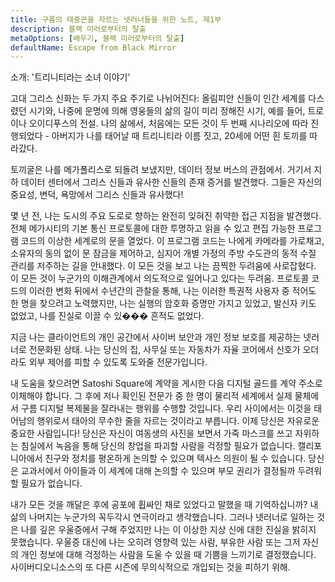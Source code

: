 ```yaml
---
title: 구름의 태중끈을 자르는 넷러너들을 위한 노트, 제1부
description: 블랙 미러로부터의 탈출
metaOptions: [배우기, 블랙 미러로부터의 탈출]
defaultName: Escape from Black Mirror
---
```


<RoboAcademyText fWeight="500">
  소개: '트리니티라는 소녀 이야기'
</RoboAcademyText>

고대 그리스 신화는 두 가지 주요 주기로 나뉘어진다: 올림피안 신들이 인간 세계를 다스렸던 시기와, 나중에 운명에 의해 영웅들의 삶의 길이 미리 정해진 시기, 예를 들어, 트로이나 오이디푸스의 전설. 나의 삶에서, 처음에는 모든 것이 두 번째 시나리오에 따라 진행되었다 - 아버지가 나를 태어날 때 트리니티라 이름 짓고, 20세에 어떤 흰 토끼를 따라갔다.

<LessonImages imageClasses="mb"  src='escape-from-black-mirror/Olympus_Troy_The_Tales_of_Oedipus.png' alt="Olympus Troy The Tales of Oedipus" />

토끼굴은 나를 메가폴리스로 되돌려 보냈지만, 데이터 정보 버스의 관점에서. 거기서 지하 데이터 센터에서 그리스 신들과 유사한 신들의 존재 증거를 발견했다. 그들은 자신의 중요성, 변덕, 욕망에서 그리스 신들과 유사했다!

<LessonImages imageClasses="mb"  src='escape-from-black-mirror/Gods-datacenter.png' alt="Gods datacenter" />

몇 년 전, 나는 도시의 주요 도로로 향하는 완전히 잊혀진 취약한 접근 지점을 발견했다. 전체 메가시티의 기본 통신 프로토콜에 대한 투명하고 읽을 수 있고 편집 가능한 프로그램 코드의 이상한 세계로의 문을 열었다. 이 프로그램 코드는 나에게 카메라를 가로채고, 소유자의 동의 없이 문 잠금을 제어하고, 심지어 개별 가정의 주방 수도관의 동적 수질 관리를 저주하는 길을 안내했다. 이 모든 것을 보고 나는 끔찍한 두려움에 사로잡혔다. 이 모든 것이 누군가의 이해관계에서 의도적으로 일어나고 있다는 두려움. 프로토콜 코드의 이러한 변화 뒤에서 수년간의 관찰을 통해, 나는 이러한 특권적 사용자 중 적어도 한 명을 찾으려고 노력했지만, 나는 실행의 암호화 증명만 가지고 있었고, 발신자 키도 없었고, 나를 진실로 이끌 수 있��� 흔적도 없었다.

<LessonImages imageClasses="mb"  src='escape-from-black-mirror/hacking.png' alt="Gods hackers stayed in circle" />


지금 나는 클라이언트의 개인 공간에서 사이버 보안과 개인 정보 보호를 제공하는 넷러너로 전문화된 상태. 나는 당신의 집, 사무실 또는 자동차가 자율 코어에서 신호가 오더라도 외부 제어를 피할 수 있도록 도와줄 전문가입니다. 


<LessonImages imageClasses="mb"  src='escape-from-black-mirror/Trinnity.png' alt="Trinity in underground datacenter" />

내 도움을 찾으려면 Satoshi Square에 계약을 게시한 다음 디지털 골드를 계약 주소로 이체해야 합니다. 그 후에 저나 확인된 전문가 중 한 명이 물리적 세계에서 실제 물체에서 구름 디지털 복제물을 잘라내는 행위를 수행할 것입니다. 우리 사이에서는 이것을 태어남의 행위로서 태아의 무수한 줄을 자르는 것이라고 부릅니다. 이제 당신은 자유로운 중요한 사람입니다! 당신은 자신이 여동생의 사진을 보면서 가죽 마스크를 쓰고 자위하는 침실에서 녹음을 통해 당신의 창업을 파괴할 사람을 걱정할 필요가 없습니다. 캘리포니아에서 친구와 정치를 평온하게 논의할 수 있으며 텍사스 의원이 될 수 있습니다. 당신은 교과서에서 아이들과 이 세계에 대해 논의할 수 있으며 부모 권리가 결정될까 두려워할 필요가 없습니다.

내가 모든 것을 깨달은 후에 공포에 휩싸인 채로 있었다고 말했을 때 기억하십니까? 내 삶의 나머지는 누군가의 꼭두각시 연극이라고 생각했습니다. 그러나 넷러너로 일하는 것은 나를 깊은 우울증에서 구해 주었지만 나는 이 이상한 지상 신에 대한 진실을 밝히지 못했습니다. 우울증 대신에 나는 오히려 영향력 있는 사람, 부유한 사람 또는 그저 자신의 개인 정보에 대해 걱정하는 사람을 도울 수 있을 때 기쁨을 느끼기로 결정했습니다. 사이버디오니소스의 또 다른 시즌에 무의식적으로 개입되는 것을 피하기 위해.